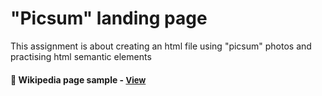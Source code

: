 
# "Picsum" landing page

This assignment is about creating an html file using "picsum" photos and practising html semantic elements 

<h4>🔹 Wikipedia page sample - <a href="https://simonakom.github.io/pixum-landing-page/pixum-page.html" style="font-size:small;">View</a><h4>
